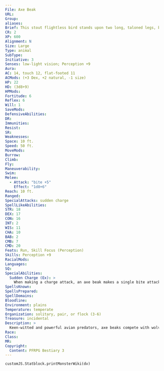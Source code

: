 ```yaml
---
File: Axe Beak
URL: 
Group: 
aliases: 
Brief: This stout flightless bird stands upon two long, taloned legs, but it is its axe-shaped beak that looks the most ferocious.
CR: 2
XP: 600
Alignment: N
Size: Large
Type: animal
SubType: 
Initiative: 3
Senses: low-light vision; Perception +9
Aura: 
AC: 14, touch 12, flat-footed 11
ACMods: (+3 Dex, +2 natural, -1 size)
HP: 22
HD: (3d8+9)
HPMods: 
Fortitude: 6
Reflex: 6
Will: 1
SaveMods: 
DefensiveAbilities: 
DR: 
Immunities: 
Resist: 
SR: 
Weaknesses: 
Space: 10 ft.
Speed: 50 ft.
MoveMods: 
Burrow: 
Climb: 
Fly: 
Maneuverability: 
Swim: 
Melee: 
  - Attack: "bite +5"
    Effect: "1d8+6"
Reach: 10 ft.
Ranged: 
SpecialAttacks: sudden charge
SpellLikeAbilities: 
STR: 18
DEX: 17
CON: 16
INT: 2
WIS: 11
CHA: 10
BAB: 2
CMB: 7
CMD: 20
Feats: Run, Skill Focus (Perception)
Skills: Perception +9
RacialMods: 
Languages: 
SQ: 
SpecialAbilities:
  Sudden Charge (Ex): >
    When making a charge attack, an axe beak makes a single bite attack. If successful, it may also attempt to trip its opponent as a free action without provoking an attack of opportunity. If the attempt fails, the axe beak cannot be tripped in return.
SpellsKnown: 
SpellsPrepared: 
SpellDomains: 
Bloodline: 
Environment: plains
Temperature: temperate
Organization: solitary, pair, or flock (3-6)
Treasure: incidental
Description: >
  Keen-witted and powerful avian predators, axe beaks compete with wolves and hunting cats for prey upon vast, open steppes and prairies. Although feared for their boldness and territorial natures, these giant birds prove eminently tamable, making useful guardians, hunters, and even steeds when kept well fed. Axe beaks are relatively social creatures, forming small groups in which both males and females hunt together. They nest in immense mounds made of sticks, branches, leaves, and whatever else they can scavenge (including the bones and equipment of previous meals), with each nest used by a large group of axe beaks. Females typically lay clutches of 1d4+1 eggs once per year, which the parents take turns keeping warm for 2 months before they hatch.  Mature axe beaks stand 9 feet tall and weigh as much as 500 pounds. Their plumage varies widely, from gray to brown to black in temperate climes, but taking on exotic shades of gold, red, blue, and other vibrant hues in more tropical environs. Axe beaks have lifespans of up to 50 years.  An axe beak requires training before it will bear a rider. Taming an axe beak requires 6 weeks of work and a DC 25 Handle Animal check, after which it can be taught tricks as normal. Riding an axe beak requires an exotic saddle. Axe beak eggs are worth 1,000 gp apiece on the open market, while young are worth 1,500 gp each. A light load for an axe beak is up to 200 pounds; a medium load, 201-400 pounds; and a heavy load, 401-600 pounds.  Other types of large, predatory flightless birds exist- the axe beak is but the most commonly encountered and well known of this breed of predator. Two less common variants of the axe beak are summarized below.  Diatryma: While the dark-feathered, orange-beaked diatrymas are smaller than the average axe-beak, standing at a mere 6 to 7 feet in height, they are no less ferocious. Diatrymas are axe beaks reduced to Medium size; they have 2 Hit Dice and are CR 1.  Terror Bird: Terror birds stand a full foot taller than the average axe beak, and their powerful talons serve as additional weapons. Terror birds are axe beaks advanced to 5 HD that gain Improved Critical (bite) as a bonus feat. They also have two additional natural attacks, a pair of talons that do a base damage of 1d4 damage each. Terror birds are CR 4.  Axe Beak Companions  Starting Statistics: Size Medium; Speed 50 ft.; Attack bite (1d6 + 1-1/2 Str); Ability Scores Str 10, Dex 17, Con 12, Int 2, Wis 11, Cha 10; Special Qualities low-light vision.  4th Level Advancement: Size Large; AC +2 natural armor; Attack bite (1d8 + 1-1/2 Str); Ability Scores Str +8, Dex -2, Con +4; Special Attacks sudden charge.
Race: 
Class: 
MR: 
Copyright:
  Content: PFRPG Bestiary 3
---
```

```dataviewjs
customJS.Statblock.printMonsterWiki(dv)
```
